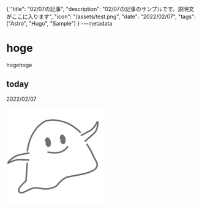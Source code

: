 {
  "title": "02/07の記事",
  "description": "02/07の記事のサンプルです。説明文がここに入ります",
  "icon": "/assets/test.png",
  "date": "2022/02/07",
  "tags": ["Astro", "Hugo", "Sample"]
}
---metadata

# hoge
hogehoge

## today
2022/02/07

![img](/assets/test.png)